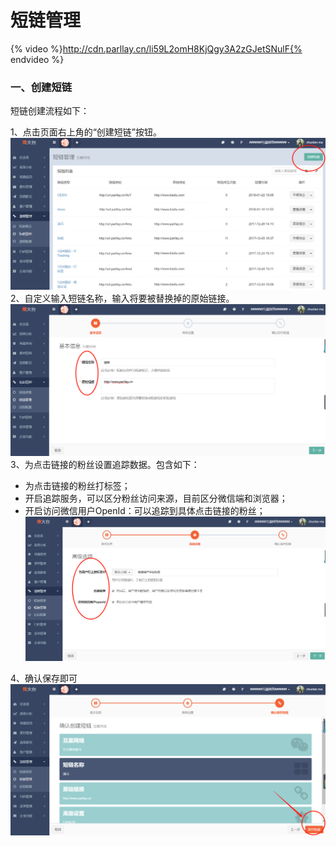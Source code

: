 # 短链管理

{% video %}http://cdn.parllay.cn/li59L2omH8KjQgy3A2zGJetSNulF{% endvideo %}

### 一、创建短链

短链创建流程如下：

1、点击页面右上角的“创建短链”按钮。
![](/assets/1516620176%281%29.png)
2、自定义输入短链名称，输入将要被替换掉的原始链接。
![](/assets/1516620256.png)
3、为点击链接的粉丝设置追踪数据。包含如下：

* 为点击链接的粉丝打标签；
* 开启追踪服务，可以区分粉丝访问来源，目前区分微信端和浏览器；
* 开启访问微信用户OpenId：可以追踪到具体点击链接的粉丝；
![](/assets/1516620352%281%29.png)

4、确认保存即可
![](/assets/1516621257%281%29.png)

